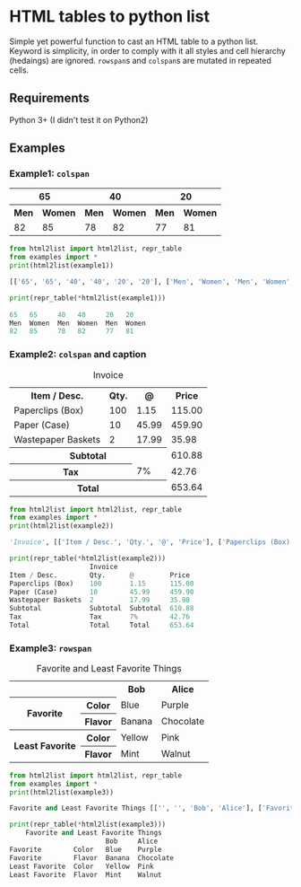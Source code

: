 # HTML tables to python list
Simple yet powerful function to cast an HTML table to a python list.
Keyword is simplicity, in order to comply with it all styles and cell hierarchy (hedaings) are ignored.
`rowspan`s and `colspan`s are mutated in repeated cells.

## Requirements
Python 3+ (I didn't test it on Python2)

## Examples
### Example1: `colspan`

<table>
   <tr>
      <th colspan='2'>65</th>
      <th colspan='2'>40</th>
      <th colspan='2'>20</th>
   </tr>
   <tr>
      <th>Men</th>
      <th>Women</th>
      <th>Men</th>
      <th>Women</th>
      <th>Men</th>
      <th>Women</th>
   </tr>
   <tr>
      <td>82</td>
      <td>85</td>
      <td>78</td>
      <td>82</td>
      <td>77</td>
      <td>81</td>
   </tr>
</table>

```python
from html2list import html2list, repr_table
from examples import *
print(html2list(example1))

[['65', '65', '40', '40', '20', '20'], ['Men', 'Women', 'Men', 'Women', 'Men', 'Women'], ['82', '85', '78', '82', '77', '81']]

print(repr_table(*html2list(example1)))
                                    
65   65     40   40     20   20   
Men  Women  Men  Women  Men  Women
82   85     78   82     77   81   
```

### Example2: `colspan` and caption

<table>
   <caption>Invoice</caption>
   <tr>
      <th>Item / Desc.</th>
      <th>Qty.</th>
      <th>@</th>
      <th>Price</th>
   </tr>
   <tr>
      <td>Paperclips (Box)</td>
      <td>100</td>
      <td>1.15</td>
      <td>115.00</td>
   </tr>
   <tr>
      <td>Paper (Case)</td>
      <td>10</td>
      <td>45.99</td>
      <td>459.90</td>
   </tr>
   <tr>
      <td>Wastepaper Baskets</td>
      <td>2</td>
      <td>17.99</td>
      <td>35.98</td>
   </tr>
   <tr>
      <th colspan='3'>Subtotal</th>
      <td>610.88</td>
   </tr>
   <tr>
      <th colspan='2'>Tax</th>
      <td>7%</td>
      <td>42.76</td>
   </tr>
   <tr>
      <th colspan='3'>Total</th>
      <td>653.64</td>
   </tr>
</table>

```python
from html2list import html2list, repr_table
from examples import *
print(html2list(example2))

'Invoice', [['Item / Desc.', 'Qty.', '@', 'Price'], ['Paperclips (Box)', '100', '1.15', '115.00'], ['Paper (Case)', '10', '45.99', '459.90'], ['Wastepaper Baskets', '2', '17.99', '35.98'], ['Subtotal', 'Subtotal', 'Subtotal', '610.88'], ['Tax', 'Tax', '7%', '42.76'], ['Total', 'Total', 'Total', '653.64']]

print(repr_table(*html2list(example2)))
                    Invoice                     
Item / Desc.        Qty.      @         Price 
Paperclips (Box)    100       1.15      115.00
Paper (Case)        10        45.99     459.90
Wastepaper Baskets  2         17.99     35.98 
Subtotal            Subtotal  Subtotal  610.88
Tax                 Tax       7%        42.76 
Total               Total     Total     653.64
```

### Example3: `rowspan`

<table> <caption>Favorite and Least Favorite Things</caption> <tr> <th></th><th></th> <th>Bob</th> <th>Alice</th> </tr> <tr> <th rowspan='2'>Favorite</th> <th>Color</th> <td>Blue</td> <td>Purple</td> </tr> <tr> <th>Flavor</th> <td>Banana</td> <td>Chocolate</td> </tr> <tr> <th rowspan='2'>Least Favorite</th> <th>Color</th> <td>Yellow</td> <td>Pink</td> </tr> <tr> <th>Flavor</th> <td>Mint</td> <td>Walnut</td> </tr> </table>

```python
from html2list import html2list, repr_table
from examples import *
print(html2list(example3))

Favorite and Least Favorite Things [['', '', 'Bob', 'Alice'], ['Favorite', 'Color', 'Blue', 'Purple'], ['Favorite', 'Flavor', 'Banana', 'Chocolate'], ['Least Favorite', 'Color', 'Yellow', 'Pink'], ['Least Favorite', 'Flavor', 'Mint', 'Walnut']]

print(repr_table(*html2list(example3)))
    Favorite and Least Favorite Things     
                        Bob     Alice    
Favorite        Color   Blue    Purple   
Favorite        Flavor  Banana  Chocolate
Least Favorite  Color   Yellow  Pink     
Least Favorite  Flavor  Mint    Walnut 
```